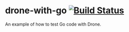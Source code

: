 # drone-with-go [![Build Status](https://drone.codedepot.tech/api/badges/travlr/drone-with-go/status.svg)](https://drone.codedepot.tech/travlr/drone-with-go)

An example of how to test Go code with Drone.
